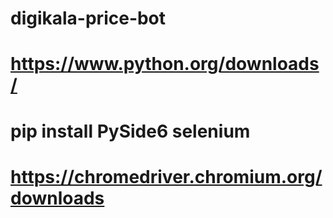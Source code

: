 # digikala-price-bot

# https://www.python.org/downloads/
# pip install PySide6 selenium
# https://chromedriver.chromium.org/downloads
